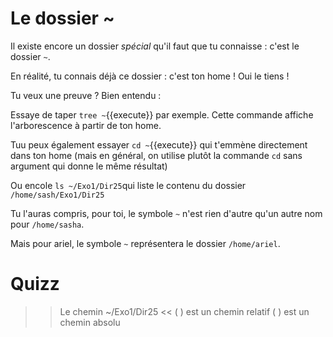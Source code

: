 
# Le dossier  ~

Il existe encore un dossier *spécial* qu'il faut que tu connaisse : c'est le dossier `~`.

En réalité, tu connais déjà ce dossier : c'est ton home ! Oui le tiens !

Tu veux une preuve ? Bien entendu :

Essaye de taper `tree ~`{{execute}} par exemple. Cette commande affiche l'arborescence à partir de ton home.

Tuu peux également essayer `cd ~`{{execute}} qui t'emmène directement dans ton home
(mais en général, on utilise plutôt la commande `cd` sans argument qui donne le même résultat)

Ou encole `ls ~/Exo1/Dir25`qui liste le contenu du dossier `/home/sash/Exo1/Dir25`

Tu l'auras compris, pour toi, le symbole `~` n'est rien d'autre qu'un autre nom pour `/home/sasha`.

Mais pour ariel, le symbole `~` représentera le dossier `/home/ariel`.


# Quizz

>> Le chemin ~/Exo1/Dir25 <<
( ) est un chemin relatif
( ) est un chemin absolu
